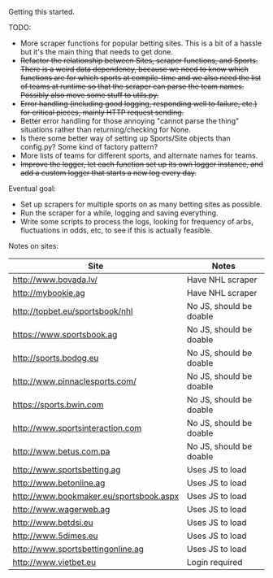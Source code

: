 Getting this started.

TODO:
* More scraper functions for popular betting sites. This is a bit of a hassle
  but it's the main thing that needs to get done.
* ~~Refactor the relationship between Sites, scraper functions, and Sports. There
  is a weird data dependency, because we need to know which functions are for
  which sports at compile-time and we also need the list of teams at runtime so
  that the scraper can parse the team names. Possibly also move some stuff to utils.py.~~
* ~~Error handling (including good logging, responding well to failure, etc.) for
  critical pieces, mainly HTTP request sending.~~
* Better error handling for those annoying "cannot parse the thing" situations rather than
  returning/checking for None.
* Is there some better way of setting up Sports/Site objects than config.py?
  Some kind of factory pattern?
* More lists of teams for different sports, and alternate names for teams.
* ~~Improve the logger, let each function set up its own logger instance, and add
  a custom logger that starts a new log every day.~~



Eventual goal:
* Set up scrapers for multiple sports on as many betting sites as possible.
* Run the scraper for a while, logging and saving everything.
* Write some scripts to process the logs, looking for frequency of arbs,
  fluctuations in odds, etc, to see if this is actually feasible.


Notes on sites:

| Site | Notes |
| ---- | ----- |
|http://www.bovada.lv/ | Have NHL scraper |
|http://mybookie.ag | Have NHL scraper |
|http://topbet.eu/sportsbook/nhl | No JS, should be doable |
|https://www.sportsbook.ag | No JS, should be doable |
|http://sports.bodog.eu | No JS, should be doable |
|http://www.pinnaclesports.com/ | No JS, should be doable |
|https://sports.bwin.com | No JS, should be doable |
|http://www.sportsinteraction.com | No JS, should be doable |
|http://www.betus.com.pa | No JS, should be doable |
|http://www.sportsbetting.ag | Uses JS to load |
|http://www.betonline.ag | Uses JS to load |
|http://www.bookmaker.eu/sportsbook.aspx | Uses JS to load |
|http://www.wagerweb.ag | Uses JS to load |
|http://www.betdsi.eu | Uses JS to load |
|http://www.5dimes.eu | Uses JS to load |
|http://www.sportsbettingonline.ag | Uses JS to load |
|http://www.vietbet.eu | Login required |
